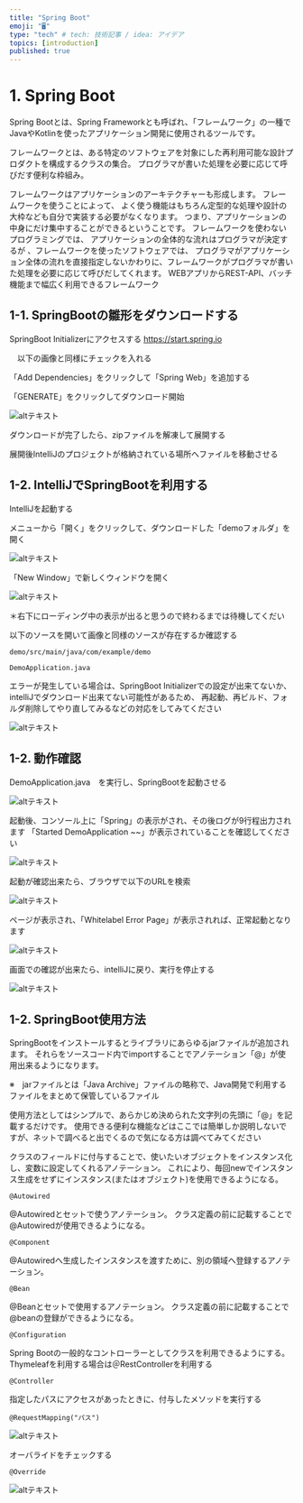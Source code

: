 ```yaml
---
title: "Spring Boot"
emoji: "🖥"
type: "tech" # tech: 技術記事 / idea: アイデア
topics: [introduction]
published: true
---
```


# 1. Spring Boot
Spring Bootとは、Spring Frameworkとも呼ばれ、「フレームワーク」の一種でJavaやKotlinを使ったアプリケーション開発に使用されるツールです。

フレームワークとは、ある特定のソフトウェアを対象にした再利用可能な設計プロダクトを構成するクラスの集合。
プログラマが書いた処理を必要に応じて呼びだす便利な枠組み。

フレームワークはアプリケーションのアーキテクチャーも形成します。
フレームワークを使うことによって、 よく使う機能はもちろん定型的な処理や設計の大枠なども自分で実装する必要がなくなります。 
つまり、アプリケーションの中身にだけ集中することができるということです。
フレームワークを使わないプログラミングでは、 アプリケーションの全体的な流れはプログラマが決定するが 、フレームワークを使ったソフトウェアでは、 プログラマがアプリケーション全体の流れを直接指定しないかわりに、フレームワークがプログラマが書いた処理を必要に応じて呼びだしてくれます。
WEBアプリからREST-API、バッチ機能まで幅広く利用できるフレームワーク


## 1-1. SpringBootの雛形をダウンロードする

  SpringBoot Initializerにアクセスする
  https://start.spring.io

　以下の画像と同様にチェックを入れる

「Add Dependencies」をクリックして「Spring Web」を追加する

「GENERATE」をクリックしてダウンロード開始

  ![altテキスト](/images/articles/30.png)

ダウンロードが完了したら、zipファイルを解凍して展開する

展開後IntelliJのプロジェクトが格納されている場所へファイルを移動させる

## 1-2. IntelliJでSpringBootを利用する

IntelliJを起動する

メニューから「開く」をクリックして、ダウンロードした「demoフォルダ」を開く

![altテキスト](/images/articles/31.png)

「New Window」で新しくウィンドウを開く

![altテキスト](/images/articles/32.png)

＊右下にローディング中の表示が出ると思うので終わるまでは待機してくだい

以下のソースを開いて画像と同様のソースが存在するか確認する
```
demo/src/main/java/com/example/demo

DemoApplication.java
```

エラーが発生している場合は、SpringBoot Initializerでの設定が出来てないか、intelliJでダウンロード出来てない可能性があるため、 再起動、再ビルド、フォルダ削除してやり直してみるなどの対応をしてみてください

![altテキスト](/images/articles/33.png)

## 1-2. 動作確認

DemoApplication.java　を実行し、SpringBootを起動させる

![altテキスト](/images/articles/34.png)

起動後、コンソール上に「Spring」の表示がされ、その後ログが9行程出力されます
「Started DemoApplication ~~」が表示されていることを確認してください

![altテキスト](/images/articles/35.png)

起動が確認出来たら、ブラウザで以下のURLを検索

![altテキスト](/images/articles/36.png)

ページが表示され、「Whitelabel Error Page」が表示されれば、正常起動となります

![altテキスト](/images/articles/37.png)

画面での確認が出来たら、intelliJに戻り、実行を停止する

![altテキスト](/images/articles/38.png)

## 1-2. SpringBoot使用方法

SpringBootをインストールするとライブラリにあらゆるjarファイルが追加されます。
それらをソースコード内でimportすることでアノテーション「@」が使用出来るようになります。

※　jarファイルとは「Java Archive」ファイルの略称で、Java開発で利用するファイルをまとめて保管しているファイル

使用方法としてはシンプルで、あらかじめ決められた文字列の先頭に「@」を記載するだけです。
使用できる便利な機能などはここでは簡単しか説明しないですが、ネットで調べると出でくるので気になる方は調べてみてください


クラスのフィールドに付与することで、使いたいオブジェクトをインスタンス化し、変数に設定してくれるアノテーション。
これにより、毎回newでインスタンス生成をせずにインスタンス(またはオブジェクト)を使用できるようになる。
```
@Autowired
```

@Autowiredとセットで使うアノテーション。
クラス定義の前に記載することで@Autowiredが使用できるようになる。
```
@Component
```

@Autowiredへ生成したインスタンスを渡すために、別の領域へ登録するアノテーション。
```
@Bean
```

@Beanとセットで使用するアノテーション。
クラス定義の前に記載することで@beanの登録ができるようになる。
```
@Configuration

```

Spring Bootの一般的なコントローラーとしてクラスを利用できるようにする。Thymeleafを利用する場合は＠RestControllerを利用する
```
@Controller
```

指定したパスにアクセスがあったときに、付与したメソッドを実行する
```
@RequestMapping("パス")
```

![altテキスト](/images/articles/46.png)

オーバライドをチェックする
```
@Override
```

![altテキスト](/images/articles/47.png)
